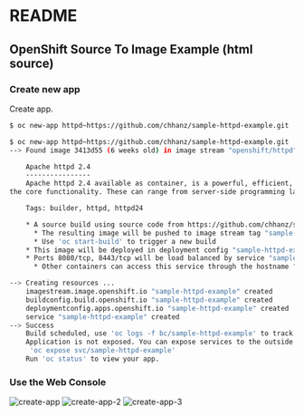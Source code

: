# README
## OpenShift Source To Image Example (html source)
### Create new app
Create app.
```bash
$ oc new-app httpd~https://github.com/chhanz/sample-httpd-example.git
```
   
```bash
$ oc new-app httpd~https://github.com/chhanz/sample-httpd-example.git
--> Found image 3413d55 (6 weeks old) in image stream "openshift/httpd" under tag "2.4" for "httpd"

    Apache httpd 2.4
    ----------------
    Apache httpd 2.4 available as container, is a powerful, efficient, and extensible web server. Apache supports a variety of features, many implemented as compiled modules which extend 
the core functionality. These can range from server-side programming language support to authentication schemes. Virtual hosting allows one Apache installation to serve many different Web sites.

    Tags: builder, httpd, httpd24

    * A source build using source code from https://github.com/chhanz/sample-httpd-example.git will be created
      * The resulting image will be pushed to image stream tag "sample-httpd-example:latest"
      * Use 'oc start-build' to trigger a new build
    * This image will be deployed in deployment config "sample-httpd-example"
    * Ports 8080/tcp, 8443/tcp will be load balanced by service "sample-httpd-example"
      * Other containers can access this service through the hostname "sample-httpd-example"

--> Creating resources ...
    imagestream.image.openshift.io "sample-httpd-example" created
    buildconfig.build.openshift.io "sample-httpd-example" created
    deploymentconfig.apps.openshift.io "sample-httpd-example" created
    service "sample-httpd-example" created
--> Success
    Build scheduled, use 'oc logs -f bc/sample-httpd-example' to track its progress.
    Application is not exposed. You can expose services to the outside world by executing one or more of the commands below:
     'oc expose svc/sample-httpd-example'
    Run 'oc status' to view your app.
```

### Use the Web Console
![create-app](https://chhanz.github.io/assets/images/post/2019-11-29-openshift-4/test1.png)
![create-app-2](https://chhanz.github.io/assets/images/post/2019-11-29-openshift-4/test2.png)
![create-app-3](https://chhanz.github.io/assets/images/post/2019-11-29-openshift-4/test3.png)
